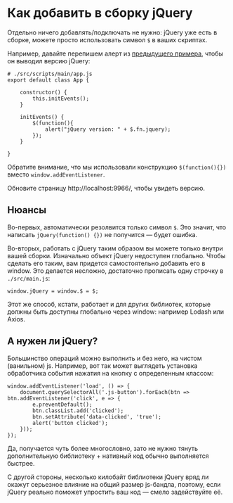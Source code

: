 # Как добавить в сборку jQuery

Отдельно ничего добавлять/подключать не нужно: jQuery уже есть в сборке, можете просто использовать символ `$` в ваших скриптах.

Например, давайте перепишем алерт из [предыдущего примера](04-scripts.md), чтобы он выводил версию jQuery:

    # ./src/scripts/main/app.js
    export default class App {

        constructor() {
            this.initEvents();
        }

        initEvents() {
            $(function(){
                alert("jQuery version: " + $.fn.jquery);
            });
        }

    }

Обратите внимание, что мы использовали конструкцию `$(function(){})` вместо `window.addEventListener`.

Обновите страницу http://localhost:9966/, чтобы увидеть версию.

## Нюансы

Во-первых, автоматически резолвится только символ `$`. Это значит, что написать `jQuery(function() {})` не получится — будет ошибка.

Во-вторых, работать с jQuery таким образом вы можете только внутри вашей сборки. Изначально объект jQuery недоступен глобально.
Чтобы сделать его таким, вам придется самостоятельно добавить его в window. Это делается несложно, достаточно прописать одну строчку в `./src/main.js`:

    window.jQuery = window.$ = $;

Этот же способ, кстати, работает и для других библиотек, которые должны быть доступны глобально через window: например Lodash или Axios.

## А нужен ли jQuery?

Большинство операций можно выполнить и без него, на чистом (ванильном) js.
Например, вот так может выглядеть установка обработчика события нажатия на кнопку с определенным классом:

    window.addEventListener('load', () => {
        document.querySelectorAll('.js-button').forEach(btn => btn.addEventListener('click', e => {
            e.preventDefault();
            btn.classList.add('clicked');
            btn.setAttribute('data-clicked', 'true');
            alert('button clicked');
        }));
    });

Да, получается чуть более многословно, зато не нужно тянуть дополнительную библиотеку + нативный код обычно выполняется быстрее.

С другой стороны, несколько килобайт библиотеки jQuery вряд ли окажут серьезное влияние на общий размер js-бандла, поэтому, если jQuery реально поможет упростить ваш код — смело задействуйте её.